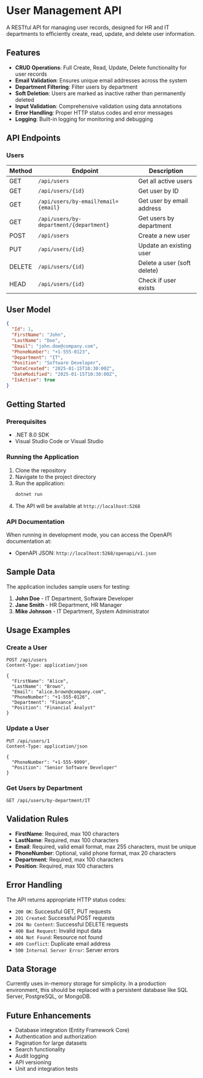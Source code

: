 # User Management API

A RESTful API for managing user records, designed for HR and IT departments to efficiently create, read, update, and delete user information.

## Features

- **CRUD Operations**: Full Create, Read, Update, Delete functionality for user records
- **Email Validation**: Ensures unique email addresses across the system
- **Department Filtering**: Filter users by department
- **Soft Deletion**: Users are marked as inactive rather than permanently deleted
- **Input Validation**: Comprehensive validation using data annotations
- **Error Handling**: Proper HTTP status codes and error messages
- **Logging**: Built-in logging for monitoring and debugging

## API Endpoints

### Users

| Method | Endpoint | Description |
|--------|----------|-------------|
| GET | `/api/users` | Get all active users |
| GET | `/api/users/{id}` | Get user by ID |
| GET | `/api/users/by-email?email={email}` | Get user by email address |
| GET | `/api/users/by-department/{department}` | Get users by department |
| POST | `/api/users` | Create a new user |
| PUT | `/api/users/{id}` | Update an existing user |
| DELETE | `/api/users/{id}` | Delete a user (soft delete) |
| HEAD | `/api/users/{id}` | Check if user exists |

## User Model

```json
{
  "Id": 1,
  "FirstName": "John",
  "LastName": "Doe",
  "Email": "john.doe@company.com",
  "PhoneNumber": "+1-555-0123",
  "Department": "IT",
  "Position": "Software Developer",
  "DateCreated": "2025-01-15T10:30:00Z",
  "DateModified": "2025-01-15T10:30:00Z",
  "IsActive": true
}
```

## Getting Started

### Prerequisites

- .NET 8.0 SDK
- Visual Studio Code or Visual Studio

### Running the Application

1. Clone the repository
2. Navigate to the project directory
3. Run the application:
   ```bash
   dotnet run
   ```
4. The API will be available at `http://localhost:5268`

### API Documentation

When running in development mode, you can access the OpenAPI documentation at:
- OpenAPI JSON: `http://localhost:5268/openapi/v1.json`

## Sample Data

The application includes sample users for testing:

1. **John Doe** - IT Department, Software Developer
2. **Jane Smith** - HR Department, HR Manager  
3. **Mike Johnson** - IT Department, System Administrator

## Usage Examples

### Create a User

```http
POST /api/users
Content-Type: application/json

{
  "FirstName": "Alice",
  "LastName": "Brown",
  "Email": "alice.brown@company.com",
  "PhoneNumber": "+1-555-0126",
  "Department": "Finance",
  "Position": "Financial Analyst"
}
```

### Update a User

```http
PUT /api/users/1
Content-Type: application/json

{
  "PhoneNumber": "+1-555-9999",
  "Position": "Senior Software Developer"
}
```

### Get Users by Department

```http
GET /api/users/by-department/IT
```

## Validation Rules

- **FirstName**: Required, max 100 characters
- **LastName**: Required, max 100 characters
- **Email**: Required, valid email format, max 255 characters, must be unique
- **PhoneNumber**: Optional, valid phone format, max 20 characters
- **Department**: Required, max 100 characters
- **Position**: Required, max 100 characters

## Error Handling

The API returns appropriate HTTP status codes:

- `200 OK`: Successful GET, PUT requests
- `201 Created`: Successful POST requests
- `204 No Content`: Successful DELETE requests
- `400 Bad Request`: Invalid input data
- `404 Not Found`: Resource not found
- `409 Conflict`: Duplicate email address
- `500 Internal Server Error`: Server errors

## Data Storage

Currently uses in-memory storage for simplicity. In a production environment, this should be replaced with a persistent database like SQL Server, PostgreSQL, or MongoDB.

## Future Enhancements

- Database integration (Entity Framework Core)
- Authentication and authorization
- Pagination for large datasets
- Search functionality
- Audit logging
- API versioning
- Unit and integration tests

